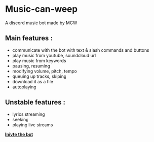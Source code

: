 # Music-can-weep

A discord music bot made by MCW

## Main features : 
  - communicate with the bot with text & slash commands and buttons
  - play music from youtube, soundcloud url
  - play music from keywords
  - pausing, resuming
  - modifying volume, pitch, tempo
  - queuing up tracks, skiping
  - download it as a file
  - autoplaying
  
  
## Unstable features :
  - lyrics streaming
  - seeking
  - playing live streams
  
**[Inivte the bot](https://discord.com/api/oauth2/authorize?client_id=919597280523345961&permissions=137442397248&scope=bot)**
